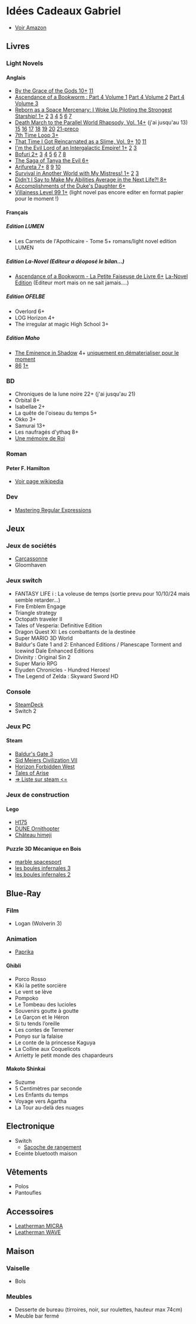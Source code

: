 # Idées Cadeaux Gabriel

- [Voir Amazon](https://www.amazon.fr/hz/wishlist/ls/N2LON7I7DD9B?ref_=wl_share)

## Livres

### Light Novels

#### Anglais

- [By the Grace of the Gods 10+](https://amzn.eu/d/gJ4bBOx) [11](https://amzn.eu/d/fnZFM16)
- [Ascendance of a Bookworm : Part 4 Volume 1](https://amzn.eu/d/7BMpUe7) [Part 4 Volume 2](https://amzn.eu/d/7hI73UP) [Part 4 Volume 3](https://amzn.eu/d/j8ishqG)
- [Reborn as a Space Mercenary: I Woke Up Piloting the Strongest Starship! 1+](https://amzn.eu/d/2dTK6kO) [2](https://amzn.eu/d/ebwKAzb) [3](https://amzn.eu/d/6y15BVs) [4](https://amzn.eu/d/bl94Q8U) [5](https://amzn.eu/d/90icnlV) [6](https://amzn.eu/d/ap5uSTx) [7](https://amzn.eu/d/1xg7MYZ)
- [Death March to the Parallel World Rhapsody, Vol. 14+](https://amzn.eu/d/iOWsTjT) (j'ai jusqu'au 13) [15](https://amzn.eu/d/dyUJ5aX) [16](https://amzn.eu/d/aOXCwLF) [17](https://amzn.eu/d/7evaJus) [18](https://amzn.eu/d/5jH7XTp) [19](https://amzn.eu/d/6L55n54) [20](https://amzn.eu/d/dQifI4W) [21-preco](https://amzn.eu/d/dizSZ1k)
- [7th Time Loop 3+](https://amzn.eu/d/bxmT2Fb)
- [That Time I Got Reincarnated as a Slime, Vol. 9+](https://amzn.eu/d/d1o56R2) [10](https://amzn.eu/d/g745SYq) [11](https://amzn.eu/d/8pPaKJH)
- [I'm the Evil Lord of an Intergalactic Empire! 1+](https://amzn.eu/d/hniOL6L) [2](https://amzn.eu/d/830vLDJ) [3](https://amzn.eu/d/d1o56R2)
- [Bofuri 2+](https://amzn.eu/d/977HZJq) [3](https://amzn.eu/d/bfnaSS3) [4](https://amzn.eu/d/c2s19wy) [5](https://amzn.eu/d/iTOEOXp) [6](https://amzn.eu/d/i5DttVS) [7](https://amzn.eu/d/2JEcApu) [8](https://amzn.eu/d/fkIs5Y8)
- [The Saga of Tanya the Evil 6+](https://amzn.eu/d/7OaR80q)
- [Arifureta 7+](https://amzn.eu/d/90M38Lm) [8](https://amzn.eu/d/ij1hsgp) [9](https://amzn.eu/d/6v5hGqg) [10](https://amzn.eu/d/7kxhOfF)
- [Survival in Another World with My Mistress! 1+](https://amzn.eu/d/9xeK6pm) [2](https://amzn.eu/d/hE5plxq) [3](https://amzn.eu/d/3JfdH4U)
- [Didn't I Say to Make My Abilities Average in the Next Life?! 8+](https://amzn.eu/d/fNh0oVN)
- [Accomplishments of the Duke's Daughter 6+](https://amzn.eu/d/j2k1F92)
- [Villainess Level 99 1+](https://amzn.eu/d/9uVDKx3) (light novel pas encore editer en format papier pour le moment !)

#### Français

##### Edition LUMEN

- Les Carnets de l'Apothicaire - Tome 5+ romans/light novel edition LUMEN

##### Edition La-Novel (Editeur a déoposé le bilan...)

- [Ascendance of a Bookworm - La Petite Faiseuse de Livre 6+](https://www.amazon.fr/dp/B09JQL1N8W?binding=paperback&ref=dbs_dp_sirpi) [La-Novel Edition](https://boutique.lanovel-edition.fr/23-ascendance-of-a-bookworm) (Editeur mort mais on ne sait jamais....)

##### Edition OFELBE

- Overlord 6+
- LOG Horizon 4+
- The irregular at magic High School 3+

##### Edition Maho

- [The Eminence in Shadow](https://www.maho-editions.com/category/the-eminence-in-shadow) 4+ [uniquement en dématerialiser pour le moment](https://amzn.eu/d/iJe9K6Y)
- [86](https://www.maho-editions.com/category/86-eighty-six) [1+](https://amzn.eu/d/iPsmjOu)

### BD

- Chroniques de la lune noire 22+ (j'ai jusqu'au 21)
- Orbital 8+
- Isabellae 2+
- La quête de l'oiseau du temps 5+
- Okko 3+
- Samurai 13+
- Les naufragés d'ythaq 8+
- [Une mémoire de Roi](https://amzn.eu/d/akRZFRR)

### Roman

#### Peter F. Hamilton

- [Voir page wikipedia](https://fr.wikipedia.org/wiki/Peter_F._Hamilton#Romans)

### Dev

- [Mastering Regular Expressions](https://amzn.eu/d/a4D6UCu)

## Jeux

### Jeux de sociétés

- [Carcassonne](https://amzn.eu/d/7SsqS5n)
- Gloomhaven

### Jeux switch

- FANTASY LIFE i : La voleuse de temps (sortie prevu pour 10/10/24 mais semble retarder...)
- Fire Emblem Engage
- Triangle strategy
- Octopath traveler II
- Tales of Vesperia: Definitive Edition
- Dragon Quest XI: Les combattants de la destinée
- Super MARIO 3D World
- Baldur's Gate 1 and 2: Enhanced Editions / Planescape Torment and Icewind Dale Enhanced Editions
- Divinity : Original Sin 2
- Super Mario RPG
- Eiyuden Chronicles - Hundred Heroes!
- The Legend of Zelda : Skyward Sword HD

### Console

- [SteamDeck](https://store.steampowered.com/steamdeck)
- Switch 2

### Jeux PC

#### Steam

- [Baldur's Gate 3](https://store.steampowered.com/app/1086940/Baldurs_Gate_3/)
- [Sid Meiers Civilization VII](https://store.steampowered.com/app/1295660/Sid_Meiers_Civilization_VII/)
- [Horizon Forbidden West](https://store.steampowered.com/app/2420110/Horizon_Forbidden_West_Complete_Edition/)
- [Tales of Arise](https://store.steampowered.com/app/740130/Tales_of_Arise/)
- [=> Liste sur steam <=](https://store.steampowered.com/wishlist/id/sanby/?sort=topsellers)

### Jeux de construction

#### Lego

- [H175](https://www.lego.com/fr-fr/product/airbus-h175-rescue-helicopter-42145)
- [DUNE Ornithopter](https://www.lego.com/fr-fr/product/dune-atreides-royal-ornithopter-10327)
- [Château himeji](https://www.lego.com/fr-fr/product/himeji-castle-21060?ef_id=Cj0KCQjw9O_BBhCUARIsAHQMjS7lm5o-vlorMToJNxaVb6EiV8kllmBacJtOgKmmthCzVFs-uI5LU2waArKGEALw_wcB%3AG%3As&s_kwcid=AL%21933%213%21%21%21%21x%21%21%2119820147256%21&cmp=KAC-INI-GOOGEU-GO-FR_GL-FR-RE-SP-BUY-CREATE-MB_ALWAYS_ON-SHOP-BP-PMAX-ALL-CIDNA00000-PMAX-MEDIUM_PRIORITY&gad_source=1)

#### Puzzle 3D Mécanique en Bois

- [marble spacesport](https://rokr-robotime.fr/collections/nos-modeles/products/marble-spacesport)
- [les boules infernales 3](https://rokr-robotime.fr/collections/nos-modeles/products/les-boules-infernales-3)
- [les boules infernales 2](https://rokr-robotime.fr/collections/nos-modeles/products/copie-de-les-boules-infernales-2)

## Blue-Ray

### Film

- Logan (Wolverin 3)

### Animation

- [Paprika](https://amzn.eu/d/8ziJrBD)

#### Ghibli

- Porco Rosso
- Kiki la petite sorcière
- Le vent se lève
- Pompoko
- Le Tombeau des lucioles
- Souvenirs goutte à goutte
- Le Garçon et le Héron
- Si tu tends l’oreille
- Les contes de Terremer
- Ponyo sur la falaise
- Le conte de la princesse Kaguya
- La Colline aux Coquelicots
- Arrietty le petit monde des chapardeurs

#### Makoto Shinkai

- Suzume
- 5 Centimètres par seconde
- Les Enfants du temps
- Voyage vers Agartha
- La Tour au-delà des nuages

## Electronique

- Switch
  - [Sacoche de rangement](https://nyxigame.com/products/nyxi-carrying-case-for-wizard-hyperion-athena)
- Eceinte bluetooth maison

## Vêtements

- Polos
- Pantoufles

## Accessoires

- [Leatherman MICRA](https://www.leatherman.com/fr_FR/micra-20.html)
- [Leatherman WAVE](https://www.leatherman.com/fr_FR/wave-10.html)

## Maison

### Vaiselle

- Bols

### Meubles

- Desserte de bureau (tirroires, noir, sur roulettes, hauteur max 74cm)
- Meuble bar fermé
